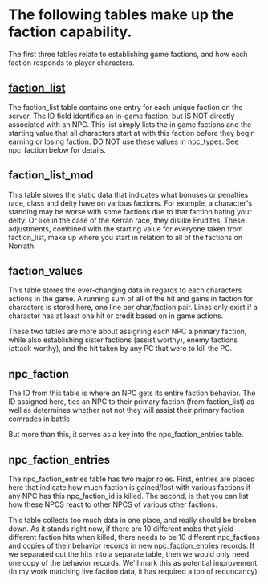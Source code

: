 # The following tables make up the faction capability.

The first three tables relate to establishing game factions, and how each faction responds to player characters.

## [faction_list](https://github.com/EQEmu/Server/wiki/faction_list)

The faction_list table contains one entry for each unique faction on the server.  The ID field identifies an in-game faction, but IS NOT directly associated with an NPC.  This list simply lists the in game factions and the starting value that all characters start at with this faction before they begin earning or losing faction.  DO NOT use these values in npc_types.  See npc_faction below for details.

## faction_list_mod

This table stores the static data that indicates what bonuses or penalties race, class and deity have on various factions.  For example, a character's standing may be worse with some factions due to that faction hating your deity.  Or like in the case of the Kerran race, they dislike Erudites.  These adjustments, combined with the starting value for everyone taken from faction_list, make up where you start in relation to all of the factions on Norrath.

## faction_values

This table stores the ever-changing data in regards to each characters actions in the game.  A running sum of all of the hit and gains in faction for characters is stored here, one line per char/faction pair.   Lines only exist if a character has at least one hit or credit based on in game actions.

These two tables are more about assigning each NPC a primary faction, while also establishing sister factions (assist worthy), enemy factions (attack worthy), and the hit taken by any PC that were to kill the PC.

## npc_faction

The ID from this table is where an NPC gets its entire faction behavior.  The ID assigned here, ties an NPC to their primary faction (from faction_list) as well as determines whether not not they will assist their primary faction comrades in battle.

But more than this, it serves as a key into the npc_faction_entries table. 

## npc_faction_entries

The npc_faction_entries table has two major roles.  First, entries are placed here that indicate how much faction is gained/lost with various factions if any NPC has this npc_faction_id is killed.  The second, is that you can list how these NPCS react to other NPCS of various other factions.

This table collects too much data in one place, and really should be broken down.  As it stands right now, if there are 10 different mobs that yield different faction hits when killed, there needs to be 10 different npc_factions and copies of their behavior records in new npc_faction_entries records.  If we separated out the hits into a separate table, then we would only need one copy of the behavior records.  We'll mark this as potential improvement. (In my work matching live faction data, it has required a ton of redundancy).